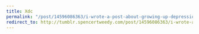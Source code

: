 ```yaml
---
title: Xdc
permalink: "/post/14596086363/i-wrote-a-post-about-growing-up-depression-and"
redirect_to: http://tumblr.spencertweedy.com/post/14596086363/i-wrote-a-post-about-growing-up-depression-and
---
```


